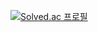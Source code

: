 [![Solved.ac 프로필](http://mazassumnida.wtf/api/v2/generate_badge?boj=ashgraey)](https://solved.ac/ashgraey)
